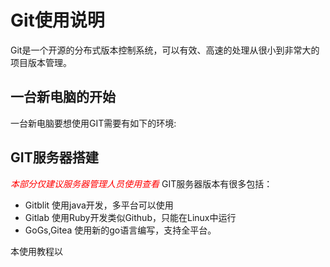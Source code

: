 # Git使用说明

Git是一个开源的分布式版本控制系统，可以有效、高速的处理从很小到非常大的项目版本管理。

## 一台新电脑的开始

一台新电脑要想使用GIT需要有如下的环境:


## GIT服务器搭建

<font color="red">*本部分仅建议服务器管理人员使用查看*</font>
GIT服务器版本有很多包括：
* Gitblit 使用java开发，多平台可以使用
* Gitlab 使用Ruby开发类似Github，只能在Linux中运行
* GoGs,Gitea 使用新的go语言编写，支持全平台。

本使用教程以
###